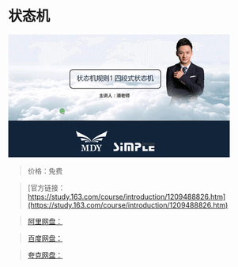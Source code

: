 # 状态机

![img](../../../assets/study163/free/33c025ace1094c3a826defd960c70ca5.jpg)

> 价格：免费

> [官方链接：https://study.163.com/course/introduction/1209488826.htm](https://study.163.com/course/introduction/1209488826.htm)

> [阿里网盘：]()

> [百度网盘：]()

> [夸克网盘：]()
